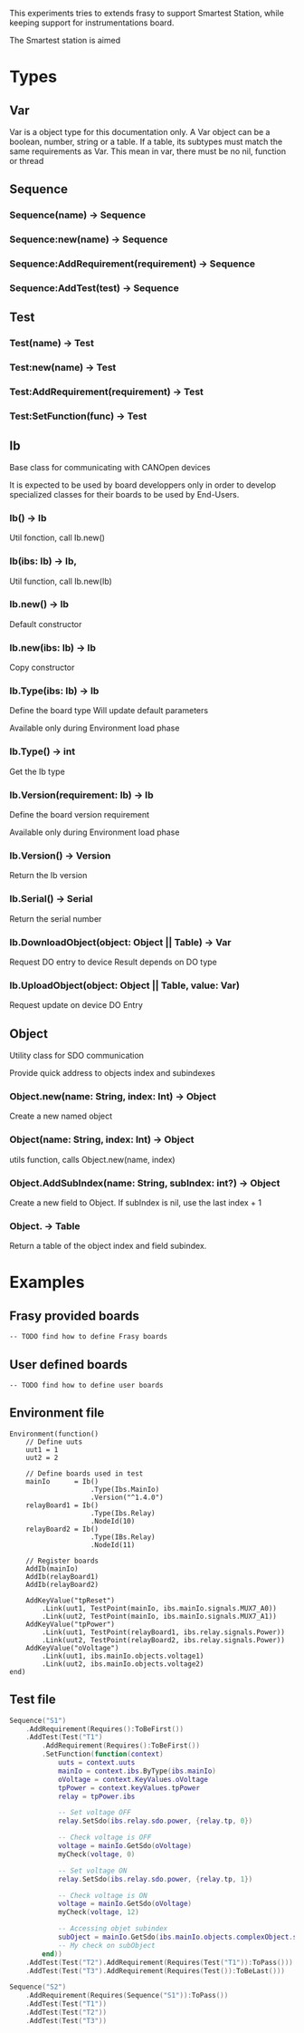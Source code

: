 This experiments tries to extends frasy to support Smartest Station, while keeping support for instrumentations board.

The Smartest station is aimed

# Types

## Var

Var is a object type for this documentation only.
A Var object can be a boolean, number, string or a table. If a table, its subtypes must match the same requirements as
Var. This mean in var, there must be no nil, function or thread

## Sequence

### Sequence(name) -> Sequence

### Sequence:new(name) -> Sequence

### Sequence:AddRequirement(requirement) -> Sequence

### Sequence:AddTest(test) -> Sequence

## Test

### Test(name) -> Test

### Test:new(name) -> Test

### Test:AddRequirement(requirement) -> Test

### Test:SetFunction(func) -> Test

## Ib

Base class for communicating with CANOpen devices

It is expected to be used by board developpers only in order to develop specialized classes for their boards to be used
by End-Users.

### Ib() -> Ib

Util fonction, call Ib.new()

### Ib(ibs: Ib) -> Ib,

Util function, call Ib.new(Ib)

### Ib.new() -> Ib

Default constructor

### Ib.new(ibs: Ib) -> Ib

Copy constructor

### Ib.Type(ibs: Ib) -> Ib

Define the board type
Will update default parameters

Available only during Environment load phase

### Ib.Type() -> int

Get the Ib type

### Ib.Version(requirement: Ib) -> Ib

Define the board version requirement

Available only during Environment load phase

### Ib.Version() -> Version

Return the Ib version

### Ib.Serial() -> Serial

Return the serial number

### Ib.DownloadObject(object: Object || Table) -> Var

Request DO entry to device
Result depends on DO type

### Ib.UploadObject(object:  Object || Table, value: Var)

Request update on device DO Entry

## Object

Utility class for SDO communication

Provide quick address to objects index and subindexes

### Object.new(name: String, index: Int) -> Object

Create a new named object

### Object(name: String, index: Int) -> Object

utils function, calls Object.new(name, index)

### Object.AddSubIndex(name: String, subIndex: int?) -> Object

Create a new field to Object.
If subIndex is nil, use the last index + 1

### Object.<Field> -> Table

Return a table of the object index and field subindex.

# Examples

## Frasy provided boards

```
-- TODO find how to define Frasy boards
```

## User defined boards

```
-- TODO find how to define user boards
```

## Environment file

```
Environment(function()
    // Define uuts
    uut1 = 1
    uut2 = 2

    // Define boards used in test
    mainIo      = Ib()
                    .Type(Ibs.MainIo)     
                    .Version("^1.4.0") 
    relayBoard1 = Ib()
                    .Type(Ibs.Relay)
                    .NodeId(10) 
    relayBoard2 = Ib()
                    .Type(IBs.Relay)
                    .NodeId(11)

    // Register boards
    AddIb(mainIo)
    AddIb(relayBoard1)
    AddIb(relayBoard2)

    AddKeyValue("tpReset")
        .Link(uut1, TestPoint(mainIo, ibs.mainIo.signals.MUX7_A0))
        .Link(uut2, TestPoint(mainIo, ibs.mainIo.signals.MUX7_A1))
    AddKeyValue("tpPower")
        .Link(uut1, TestPoint(relayBoard1, ibs.relay.signals.Power))
        .Link(uut2, TestPoint(relayBoard2, ibs.relay.signals.Power))
    AddKeyValue("oVoltage")
        .Link(uut1, ibs.mainIo.objects.voltage1)
        .Link(uut2, ibs.mainIo.objects.voltage2)
end)
```

## Test file

```lua
Sequence("S1")
    .AddRequirement(Requires():ToBeFirst())
    .AddTest(Test("T1")
        .AddRequirement(Requires():ToBeFirst())
        .SetFunction(function(context)
            uuts = context.uuts
            mainIo = context.ibs.ByType(ibs.mainIo)
            oVoltage = context.KeyValues.oVoltage
            tpPower = context.keyValues.tpPower
            relay = tpPower.ibs  

            -- Set voltage OFF
            relay.SetSdo(ibs.relay.sdo.power, {relay.tp, 0})

            -- Check voltage is OFF
            voltage = mainIo.GetSdo(oVoltage)
            myCheck(voltage, 0)

            -- Set voltage ON
            relay.SetSdo(ibs.relay.sdo.power, {relay.tp, 1})

            -- Check voltage is ON
            voltage = mainIo.GetSdo(oVoltage)
            myCheck(voltage, 12)

            -- Accessing objet subindex
            subOject = mainIo.GetSdo(ibs.mainIo.objects.complexObject.subObject)
            -- My check on subObject
        end))
    .AddTest(Test("T2").AddRequirement(Requires(Test("T1")):ToPass()))
    .AddTest(Test("T3").AddRequirement(Requires(Test()):ToBeLast()))

Sequence("S2")
    .AddRequirement(Requires(Sequence("S1")):ToPass())
    .AddTest(Test("T1"))
    .AddTest(Test("T2"))
    .AddTest(Test("T3"))
```